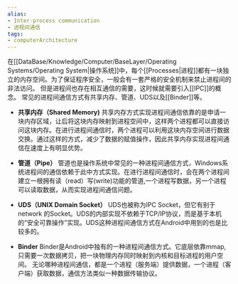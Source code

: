 ```yaml
---
alias:
- Inter-process communication
- 进程间通信
tags:
- computerArchitecture 
---
```

在[[DataBase/Knowledge/Computer/BaseLayer/Operating Systems/Operating System|操作系统]]中，每个[[Processes|进程]]都有一块独立的内存空间。为了保证程序安全，一般会有一套严格的安全机制来禁止进程间的非法访问。
但是进程间也存在相互通信的需要，这时候就需要引入[[IPC]]的概念。
常见的进程间通信方式有共享内存、管道、UDS以及[[Binder]]等。
-   **共享内存（Shared Memory)** 共享内存方式实现进程间通信依靠的是申请一块内存区域，让后将这块内存映射到进程空间中，这样两个进程都可以直接访问这块内存。在进行进程间通信时，两个进程可以利用这块内存空间进行数据交换。通过这样的方式，减少了数据的赋值操作，因此共享内存实现进程间通信在速度上有明显优势。
    
-   **管道（Pipe）** 管道也是操作系统中常见的一种进程间通信方式，Windows系统进程间的通信依赖于此中方式实现。在进行进程间通信时，会在两个进程间建立一根拥有读（read）写(write)功能的管道,一个进程写数据，另一个进程可以读取数据，从而实现进程间通信问题。
    
-   **UDS（UNIX Domain Socket）** UDS也被称为IPC Socket，但它有别于network 的Socket。UDS的内部实现不依赖于TCP/IP协议，而是基于本机的“安全可靠操作”实现。UDS这种进程间通信方式在Android中用到的也是比较多的。
    
-   **Binder** Binder是Android中独有的一种进程间通信方式。它底层依靠mmap,只需要一次数据拷贝，把一块物理内存同时映射到内核和目标进程的用户空间。
无论哪种进程间通信，都是一个进程（服务端）提供数据，一个进程（客户端）获取数据，通信方法类似一种数据传输协议。
